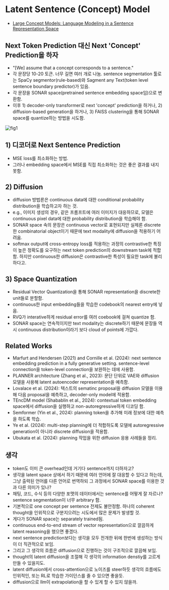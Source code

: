 # Latent Sentence (Concept) Model
- [Large Concept Models: Language Modeling in a Sentence Representation Space](https://arxiv.org/pdf/2412.08821)

## Next Token Prediction 대신 Next 'Concept' Prediction을 하자
- "[We] assume that a concept corresponds to a sentence."
- 각 문장당 10-20 토큰. 너무 길면 여러 개로 나눔. sentence segmentation 툴로는 SpaCy segmentor(rule-based)와 Sagment any Text(token level sentence boundary predictor)가 있음.
- 각 문장을 SONAR space(pretrained sentence embedding space임)으로 변환함.
- 이후 1) decoder-only transformer로 next 'concept' prediction을 하거나, 2) diffusion-based generation을 하거나, 3) FAISS clustering을 통해 SONAR space를 quantize하는 방법을 시도함.

![fig1](https://github.com/user-attachments/assets/9a6706dc-e5f0-4c66-998f-c441687d72c3)

## 1) 디코더로 Next Sentence Prediction
- MSE loss를 최소화하는 방법.
- 그러나 embedding space에서 MSE를 직접 최소화하는 것은 좋은 결과를 내지 못함.

## 2) Diffusion
- diffusion 방법론은 continuous data에 대한 conditional probability distribution을 학습하고자 하는 것.
- e.g., 이미지 생성의 경우, 같은 프롬프트에 여러 이미지가 대응하므로, 모델은 continuous pixel data에 대한 probability distribution을 학습해야 함.
- SONAR space 속의 문장은 continuous vector로 표현되지만 실제론 discrete한 combinatorial object이기 때문에 text modality에 diffusion을 적용하기 어려움.
- softmax output에 cross-entropy loss를 적용하는 과정의 contrastive한 특징이 높은 정확도를 요구하는 next token prediction의 downstream task에 적합함. 하지만 continuous한 diffusion은 contrastive한 특성이 필요한 task에 불리하다고.

## 3) Space Quantization
- Residual Vector Quantization을 통해 SONAR representation을 discrete한 unit들로 분할함.
- continuous한 input embedding들을 학습한 codebook의 nearest entry에 넣음.
- RVQ가 interative하게 residual error를 여러 coebook에 걸쳐 quantize 함.
- SONAR space는 연속적이지만 text modality는 discrete하기 때문에 문장들 역시 continuous distribution이라기 보다 cloud of points에 가깝다.

## Related Works
- Marfurt and Hendersen (2021) and Cornille et al. (2024): next sentence embedding prediction in a fully generative setting. sentence-level connection을 token-level connection을 보완하는 데에 사용함.
- PLANNER architecture (Zhang et al., 2023): 문단 단위로 VAE와 diffusion 모델을 사용해 latent autoencoder representation을 예측함.
- Lovalace et al. (2024): 텍스트의 sematinc proposal을 diffusion 모델을 이용해 다음 proposal을 예측하고, decoder-only model에 적용함.
- TEncDM model (Shabablin et al., 2024): contextual token embedding space에서 diffusion을 실행하고 non-autoregressive하게 디코딩 함.
- Semformer (Yin et al., 2024): planning token을 추가해 미래 정보에 대한 예측을 하도록 학습.
- Ye et al. (2024): multi-step planning에 더 적합하도록 모델에 autoregressive generation이 아니라 discrete diffusion을 적용함.
- Ubukata et al. (2024): planning 작업을 위한 diffusion 응용 사례들을 정리.

## 생각
- token도 이미 큰 overhead인데 거기다 sentence까지 더하자고?
- 생각을 latent space 상에서 하기 때문에 여러 언어에 잘 대응할 수 있다고 하는데, 그냥 출력된 언어를 다른 언어로 번역하되 그 과정에서 SONAR space를 이용한 것과 다른 의미가 있나?
- 채팅, 코드, 수식 등의 다양한 포맷의 데이터에서는 sentence를 어떻게 잘 자르나? sentence segmentation이 너무 arbitrary 함.
- 기본적으로 one concept per sentence 전제도 불안정함. 하나의 coherent thought을 인위적으로 구분지으려는 시도에서 많은 문제가 발생할 것.
- 게다가 SONAR space는 separately trained됨. 
- continuous end-to-end stream of vector representation으로 깔끔하게 latent reasoning을 했으면 좋겠다.
- next sentence prediction보다는 생각을 모두 전개한 뒤에 한번에 생성하는 방식이 더 직관적으로 보임.
- 그리고 그 생각의 흐름은 diffusion으로 진행하는 것이 구조적으로 깔끔해 보임.
- thought의 latent diffusion을 조절해 각 생각의 information denstiy를 고르게 만들 수 있을지도.
- latent diffusion에서 cross-attention으로 노이즈를 steer하듯 생각의 흐름에도 인위적인, 또는 RL로 학습한 가이던스를 줄 수 있으면 좋을듯.
- diffusion으로 llm이 extrapolation을 할 수 있게 할 수 있지 않을까.
